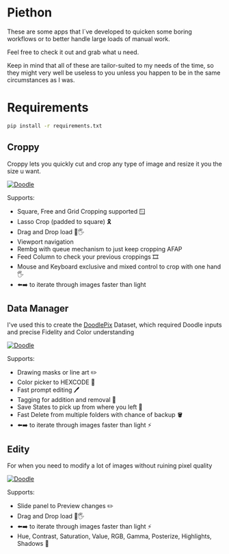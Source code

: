 # Piethon
These are some apps that I´ve developed to quicken some boring workflows or to better handle large loads of manual work.

Feel free to check it out and grab what u need. 

Keep in mind that all of these are tailor-suited to my needs of the time, so they might very well be useless to you unless you happen to be in the same circumstances as I was.

# Requirements
```bash
pip install -r requirements.txt
```

## Croppy
Croppy lets you quickly cut and crop any type of image and resize it you the size u want.

<p>
  <a href="assets/Croppy480.gif">
    <img src="assets/Croppy480.gif" alt="Doodle">
    </a>
</p>

Supports:

- Square, Free and Grid Cropping supported 🪟
- Lasso Crop (padded to square) 🎗️
- Drag and Drop load 👊🖐️
- Viewport navigation 
- Rembg with queue mechanism to just keep cropping AFAP 
- Feed Column to check your previous croppings 🎞️
- Mouse and Keyboard exclusive and mixed control to crop with one hand🖐
- ⬅️➡️ to iterate through images faster than light

## Data Manager

I've used this to create the [DoodlePix](https://github.com/Scaryplasmon/DoodlePix) Dataset, which required Doodle inputs and precise Fidelity and Color understanding

<p>
  <a href="assets/Managery480.gif">
    <img src="assets/Managery480.gif" alt="Doodle">
    </a>
</p>

Supports:

- Drawing masks or line art ✏️
- Color picker to HEXCODE 🪈
- Fast prompt editing 🖊️
- Tagging for addition and removal 📎
- Save States to pick up from where you left 🍵
- Fast Delete from multiple folders with chance of backup 🪣
- ⬅️➡️ to iterate through images faster than light ⚡

## Edity

For when you need to modify a lot of images without ruining pixel quality

<p>
  <a href="assets/Edity480.gif">
    <img src="assets/Edity480.gif" alt="Doodle">
    </a>
</p>

Supports:

- Slide panel to Preview changes ✏️
- Drag and Drop load 👊🖐️
- ⬅️➡️ to iterate through images faster than light ⚡
- Hue, Contrast, Saturation, Value, RGB, Gamma, Posterize, Highlights, Shadows 🪸
